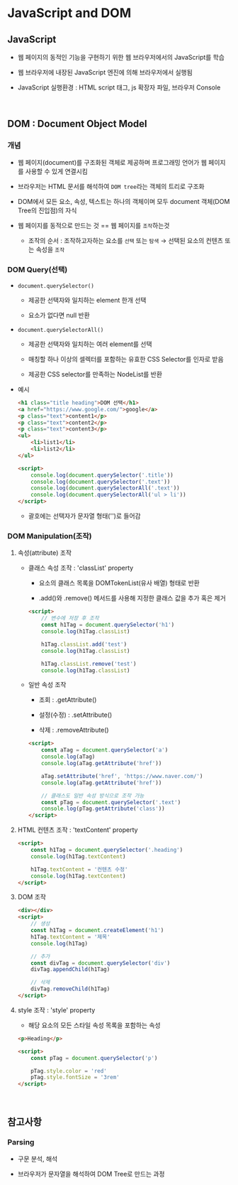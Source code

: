 # JavaScript and DOM

## JavaScript

- 웹 페이지의 동적인 기능을 구현하기 위한 웹 브라우저에서의 JavaScript를 학습

- 웹 브라우저에 내장된 JavaScript 엔진에 의해 브라우저에서 실행됨

- JavaScript 실행환경 : HTML script 태그, js 확장자 파일, 브라우저 Console

<br>

## DOM : Document Object Model

### 개념

- 웹 페이지(document)를 구조화된 객체로 제공하며 프로그래밍 언어가 웹 페이지를 사용할 수 있게 연결시킴

- 브라우저는 HTML 문서를 해석하여 `DOM tree`라는 객체의 트리로 구조화

- DOM에서 모든 요소, 속성, 텍스트는 하나의 객체이며 모두 document 객체(DOM Tree의 진입점)의 자식

- 웹 페이지를 동적으로 만드는 것 == 웹 페이지를 `조작`하는것
  - 조작의 순서 : 조작하고자하는 요소를 `선택` 또는 `탐색` → 선택된 요소의 컨텐츠 또는 속성을 `조작`


### DOM Query(선택)
- `document.querySelector()`
  - 제공한 선택자와 일치하는 element 한개 선택

  - 요소가 없다면 null 반환

- `document.querySelectorAll()`
  - 제공한 선택자와 일치하는 여러 element를 선택

  - 매칭할 하나 이상의 셀렉터를 포함하는 유효한 CSS Selector를 인자로 받음

  - 제공한 CSS selector를 만족하는 NodeList를 반환

- 예시
  ```html
  <h1 class="title heading">DOM 선택</h1>
  <a href="https://www.google.com/">google</a>
  <p class="text">content1</p>
  <p class="text">content2</p>
  <p class="text">content3</p>
  <ul>
      <li>list1</li>
      <li>list2</li>
  </ul>

  <script>
      console.log(document.querySelector('.title'))
      console.log(document.querySelector('.text'))
      console.log(document.querySelectorAll('.text'))
      console.log(document.querySelectorAll('ul > li'))
  </script>
  ```
  - 괄호에는 선택자가 문자열 형태('')로 들어감


### DOM Manipulation(조작)

1. 속성(attribute) 조작

    - 클래스 속성 조작 : 'classList' property

      - 요소의 클래스 목록을 DOMTokenList(유사 배열) 형태로 반환

      - .add()와 .remove() 메서드를 사용해 지정한 클래스 값을 추가 혹은 제거

      ```html
      <script>
          // 변수에 저장 후 조작
          const h1Tag = document.querySelector('h1')
          console.log(h1Tag.classList)

          h1Tag.classList.add('test')
          console.log(h1Tag.classList)

          h1Tag.classList.remove('test')
          console.log(h1Tag.classList)
      ```

    - 일반 속성 조작
      - 조회 : .getAttribute()

      - 설정(수정) : .setAttribute()

      - 삭제 : .removeAttribute()

      ```html
      <script>
          const aTag = document.querySelector('a')
          console.log(aTag)
          console.log(aTag.getAttribute('href'))

          aTag.setAttribute('href', 'https://www.naver.com/')
          console.log(aTag.getAttribute('href'))

          // 클래스도 일반 속성 방식으로 조작 가능
          const pTag = document.querySelector('.text')
          console.log(pTag.getAttribute('class'))
      </script>
      ```

2. HTML 컨텐츠 조작 : 'textContent' property
    ```html
    <script>
        const h1Tag = document.querySelector('.heading')
        console.log(h1Tag.textContent)

        h1Tag.textContent = '컨텐츠 수정'
        console.log(h1Tag.textContent)
    </script>
    ```

3. DOM 조작
    ```html
    <div></div>
    <script>
        // 생성
        const h1Tag = document.createElement('h1')
        h1Tag.textContent = '제목'
        console.log(h1Tag)

        // 추가
        const divTag = document.querySelector('div')
        divTag.appendChild(h1Tag)

        // 삭제
        divTag.removeChild(h1Tag)
    </script>
    ```

4. style 조작 : 'style' property
    - 해당 요소의 모든 스타일 속성 목록을 포함하는 속성
    ```html
    <p>Heading</p>

    <script>
        const pTag = document.querySelector('p')

        pTag.style.color = 'red'
        pTag.style.fontSize = '3rem'
    </script>
    ```

<br>

## 참고사항
### Parsing
- 구문 분석, 해석

- 브라우저가 문자열을 해석하여 DOM Tree로 만드는 과정
